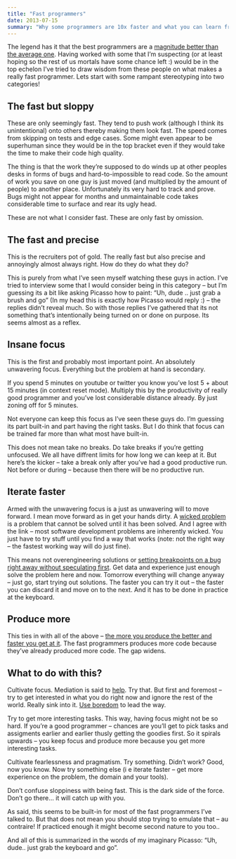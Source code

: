 ```yaml
---
title: "Fast programmers"
date: 2013-07-15
summary: "Why some programmers are 10x faster and what you can learn from it"
---
```


The legend has it that the best programmers are a [magnitude better than the average one](http://www.construx.com/10x_Software_Development/Productivity_Variations_Among_Software_Developers_and_Teams__The_Origin_of_10x/). Having worked with some that I’m suspecting (or at least hoping so the rest of us mortals have some chance left :) would be in the top echelon I’ve tried to draw wisdom from these people on what makes a really fast programmer.
Lets start with some rampant stereotyping into two categories!

## The fast but sloppy
These are only seemingly fast. They tend to push work (although I think its unintentional) onto others thereby making them look fast. The speed comes from skipping on tests and edge cases. Some might even appear to be superhuman since they would be in the top bracket even if they would take the time to make their code high quality.

The thing is that the work they’re supposed to do winds up at other peoples desks in forms of bugs and hard-to-impossible to read code. So the amount of work you save on one guy is just moved (and multiplied by the amount of people) to another place. Unfortunately its very hard to track and prove. Bugs might not appear for months and unmaintainable code takes considerable time to surface and rear its ugly head.

These are not what I consider fast. These are only fast by omission.

## The fast and precise
This is the recruiters pot of gold. The really fast but also precise and annoyingly almost always right. How do they do what they do?

This is purely from what I’ve seen myself watching these guys in action. I’ve tried to interview some that I would consider being in this category – but I’m guessing its a bit like asking Picasso how to paint: “Uh, dude .. just grab a brush and go” (In my head this is exactly how Picasso would reply :) – the replies didn’t reveal much. So with those replies I’ve gathered that its not something that’s intentionally being turned on or done on purpose. Its seems almost as a reflex.

## Insane focus
This is the first and probably most important point. An absolutely unwavering focus. Everything but the problem at hand is secondary.

If you spend 5 minutes on youtube or twitter you know you’ve lost 5 + about 15 minutes (in context reset mode). Multiply this by the productivity of really good programmer and you’ve lost considerable distance already. By just zoning off for 5 minutes.

Not everyone can keep this focus as I’ve seen these guys do. I’m guessing its part built-in and part having the right tasks. But I do think that focus can be trained far more than what most have built-in.

This does not mean take no breaks. Do take breaks if you’re getting unfocused. We all have diffrent limits for how long we can keep at it. But here’s the kicker – take a break only after you’ve had a good productive run. Not before or during – because then there will be no productive run.

## Iterate faster
Armed with the unwavering focus is a just as unwavering will to move forward. I mean move forward as in get your hands dirty. A [wicked problem](http://www.codinghorror.com/blog/2004/09/development-is-inherently-wicked.html) is a problem that cannot be solved until it has been solved. And I agree with the link – most software development problems are inherently wicked. You just have to try stuff until you find a way that works (note: not the right way – the fastest working way will do just fine).

This means not overengineering solutions or [setting breakpoints on a bug right away without speculating first](/2013/06/bug-repellants.html). Get data and experience just enough solve the problem here and now. Tomorrow everything will change anyway – just go, start trying out solutions. The faster you can try it out – the faster you can discard it and move on to the next. And it has to be done in practice at the keyboard.

## Produce more
This ties in with all of the above – [the more you produce the better and faster you get at it](http://sivers.org/qlq). The fast programmers produces more code because they’ve already produced more code. The gap widens.

## What to do with this?
Cultivate focus. Mediation is said to [help](http://www.time.com/time/health/article/0,8599,2008914,00.html). Try that. But first and foremost – try to get interested in what you do right now and ignore the rest of the world. Really sink into it. [Use boredom](/2013/03/boredom-hidden-asset.html) to lead the way.

Try to get more interesting tasks. This way, having focus might not be so hard. If you’re a good programmer – chances are you’ll get to pick tasks and assigments earlier and earlier thusly getting the goodies first. So it spirals upwards – you keep focus and produce more because you get more interesting tasks.

Cultivate fearlessness and pragmatism. Try something. Didn’t work? Good, now you know. Now try something else (i e iterate faster – get more experience on the problem, the domain and your tools).

Don’t confuse sloppiness with being fast. This is the dark side of the force. Don’t go there… it will catch up with you.

As said, this seems to be built-in for most of the fast programmers I’ve talked to. But that does not mean you should stop trying to emulate that – au contraire! If practiced enough it might become second nature to you too..

And all of this is summarized in the words of my imaginary Picasso: “Uh, dude.. just grab the keyboard and go”.
